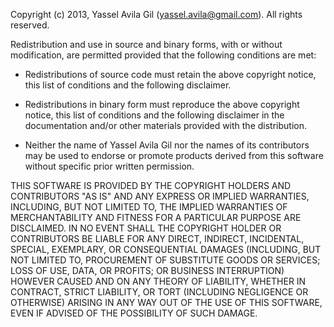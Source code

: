 Copyright (c) 2013, Yassel Avila Gil (yassel.avila@gmail.com). 
All rights reserved.

Redistribution and use in source and binary forms, with or without modification,
are permitted provided that the following conditions are met:

  - Redistributions of source code must retain the above copyright notice, this 
	list of conditions and the following disclaimer.

  - Redistributions in binary form must reproduce the above copyright notice, this
    list of conditions and the following disclaimer in the documentation and/or
    other materials provided with the distribution.

  - Neither the name of Yassel Avila Gil nor the names of its contributors may 
    be used to endorse or promote products derived from this software without 
    specific prior written permission.

THIS SOFTWARE IS PROVIDED BY THE COPYRIGHT HOLDERS AND CONTRIBUTORS "AS IS" AND
ANY EXPRESS OR IMPLIED WARRANTIES, INCLUDING, BUT NOT LIMITED TO, THE IMPLIED
WARRANTIES OF MERCHANTABILITY AND FITNESS FOR A PARTICULAR PURPOSE ARE
DISCLAIMED. IN NO EVENT SHALL THE COPYRIGHT HOLDER OR CONTRIBUTORS BE LIABLE FOR
ANY DIRECT, INDIRECT, INCIDENTAL, SPECIAL, EXEMPLARY, OR CONSEQUENTIAL DAMAGES
(INCLUDING, BUT NOT LIMITED TO, PROCUREMENT OF SUBSTITUTE GOODS OR SERVICES;
LOSS OF USE, DATA, OR PROFITS; OR BUSINESS INTERRUPTION) HOWEVER CAUSED AND ON
ANY THEORY OF LIABILITY, WHETHER IN CONTRACT, STRICT LIABILITY, OR TORT
(INCLUDING NEGLIGENCE OR OTHERWISE) ARISING IN ANY WAY OUT OF THE USE OF THIS
SOFTWARE, EVEN IF ADVISED OF THE POSSIBILITY OF SUCH DAMAGE.